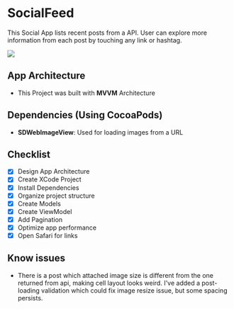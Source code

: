 #  SocialFeed

This Social App lists recent posts from a API. User can explore more information from each post by touching any link or hashtag.

![](preview.gif)

## App Architecture

- This Project was built with **MVVM** Architecture


## Dependencies (Using CocoaPods)
- **SDWebImageView**: Used for loading images from a URL

## Checklist

- [x] Design App Architecture
- [x] Create XCode Project
- [x] Install Dependencies
- [x] Organize project structure
- [x] Create Models 
- [x] Create ViewModel
- [x] Add Pagination
- [x] Optimize app performance
- [x] Open Safari for links

## Know issues

- There is a post which attached image size is different from the one returned from api, making cell layout looks weird. I've added a post-loading validation which could fix image resize issue, but some spacing persists.
